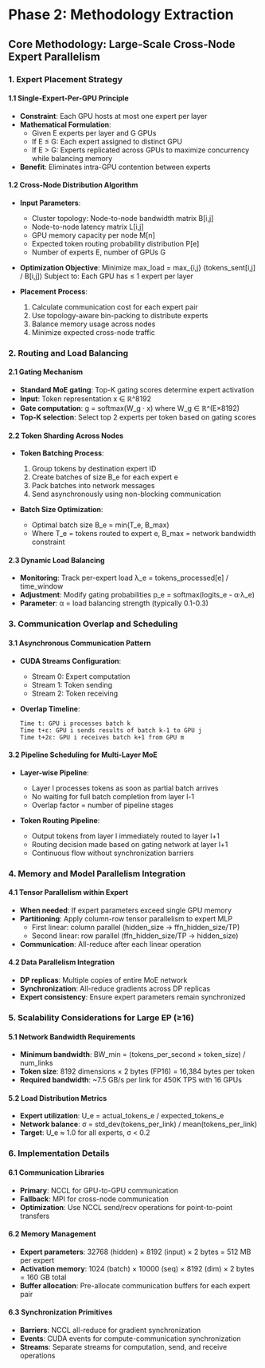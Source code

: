 # Phase 2: Methodology Extraction

## Core Methodology: Large-Scale Cross-Node Expert Parallelism

### 1. Expert Placement Strategy

#### 1.1 Single-Expert-Per-GPU Principle
- **Constraint**: Each GPU hosts at most one expert per layer
- **Mathematical Formulation**:
  - Given E experts per layer and G GPUs
  - If E ≤ G: Each expert assigned to distinct GPU
  - If E > G: Experts replicated across GPUs to maximize concurrency while balancing memory
- **Benefit**: Eliminates intra-GPU contention between experts

#### 1.2 Cross-Node Distribution Algorithm
- **Input Parameters**:
  - Cluster topology: Node-to-node bandwidth matrix B[i,j]
  - Node-to-node latency matrix L[i,j]
  - GPU memory capacity per node M[n]
  - Expected token routing probability distribution P[e]
  - Number of experts E, number of GPUs G

- **Optimization Objective**:
  Minimize max_load = max_{i,j} (tokens_sent[i,j] / B[i,j])
  Subject to: Each GPU has ≤ 1 expert per layer

- **Placement Process**:
  1. Calculate communication cost for each expert pair
  2. Use topology-aware bin-packing to distribute experts
  3. Balance memory usage across nodes
  4. Minimize expected cross-node traffic

### 2. Routing and Load Balancing

#### 2.1 Gating Mechanism
- **Standard MoE gating**: Top-K gating scores determine expert activation
- **Input**: Token representation x ∈ ℝ^8192
- **Gate computation**: g = softmax(W_g · x) where W_g ∈ ℝ^(E×8192)
- **Top-K selection**: Select top 2 experts per token based on gating scores

#### 2.2 Token Sharding Across Nodes
- **Token Batching Process**:
  1. Group tokens by destination expert ID
  2. Create batches of size B_e for each expert e
  3. Pack batches into network messages
  4. Send asynchronously using non-blocking communication

- **Batch Size Optimization**:
  - Optimal batch size B_e = min(T_e, B_max)
  - Where T_e = tokens routed to expert e, B_max = network bandwidth constraint

#### 2.3 Dynamic Load Balancing
- **Monitoring**: Track per-expert load λ_e = tokens_processed[e] / time_window
- **Adjustment**: Modify gating probabilities p_e = softmax(logits_e - α·λ_e)
- **Parameter**: α = load balancing strength (typically 0.1-0.3)

### 3. Communication Overlap and Scheduling

#### 3.1 Asynchronous Communication Pattern
- **CUDA Streams Configuration**:
  - Stream 0: Expert computation
  - Stream 1: Token sending
  - Stream 2: Token receiving

- **Overlap Timeline**:
  ```
  Time t: GPU i processes batch k
  Time t+ε: GPU i sends results of batch k-1 to GPU j
  Time t+2ε: GPU i receives batch k+1 from GPU m
  ```

#### 3.2 Pipeline Scheduling for Multi-Layer MoE
- **Layer-wise Pipeline**:
  - Layer l processes tokens as soon as partial batch arrives
  - No waiting for full batch completion from layer l-1
  - Overlap factor = number of pipeline stages

- **Token Routing Pipeline**:
  - Output tokens from layer l immediately routed to layer l+1
  - Routing decision made based on gating network at layer l+1
  - Continuous flow without synchronization barriers

### 4. Memory and Model Parallelism Integration

#### 4.1 Tensor Parallelism within Expert
- **When needed**: If expert parameters exceed single GPU memory
- **Partitioning**: Apply column-row tensor parallelism to expert MLP
  - First linear: column parallel (hidden_size → ffn_hidden_size/TP)
  - Second linear: row parallel (ffn_hidden_size/TP → hidden_size)
- **Communication**: All-reduce after each linear operation

#### 4.2 Data Parallelism Integration
- **DP replicas**: Multiple copies of entire MoE network
- **Synchronization**: All-reduce gradients across DP replicas
- **Expert consistency**: Ensure expert parameters remain synchronized

### 5. Scalability Considerations for Large EP (≥16)

#### 5.1 Network Bandwidth Requirements
- **Minimum bandwidth**: BW_min = (tokens_per_second × token_size) / num_links
- **Token size**: 8192 dimensions × 2 bytes (FP16) = 16,384 bytes per token
- **Required bandwidth**: ~7.5 GB/s per link for 450K TPS with 16 GPUs

#### 5.2 Load Distribution Metrics
- **Expert utilization**: U_e = actual_tokens_e / expected_tokens_e
- **Network balance**: σ = std_dev(tokens_per_link) / mean(tokens_per_link)
- **Target**: U_e ≈ 1.0 for all experts, σ < 0.2

### 6. Implementation Details

#### 6.1 Communication Libraries
- **Primary**: NCCL for GPU-to-GPU communication
- **Fallback**: MPI for cross-node communication
- **Optimization**: Use NCCL send/recv operations for point-to-point transfers

#### 6.2 Memory Management
- **Expert parameters**: 32768 (hidden) × 8192 (input) × 2 bytes = 512 MB per expert
- **Activation memory**: 1024 (batch) × 10000 (seq) × 8192 (dim) × 2 bytes = 160 GB total
- **Buffer allocation**: Pre-allocate communication buffers for each expert pair

#### 6.3 Synchronization Primitives
- **Barriers**: NCCL all-reduce for gradient synchronization
- **Events**: CUDA events for compute-communication synchronization
- **Streams**: Separate streams for computation, send, and receive operations